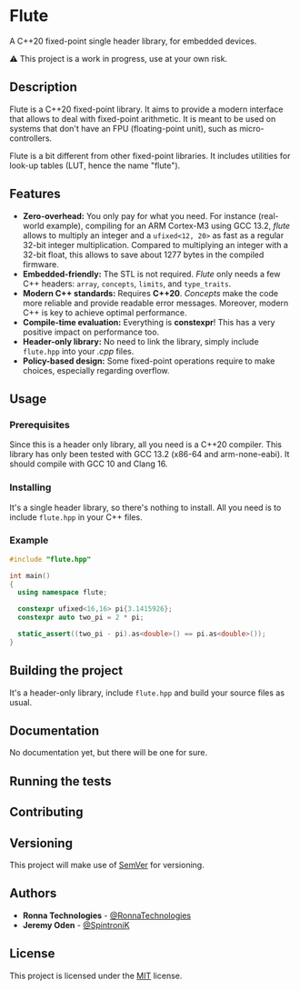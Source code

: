 # Flute

A C++20 fixed-point single header library, for embedded devices.

⚠️ This project is a work in progress, use at your own risk.

## Description

Flute is a C++20 fixed-point library. It aims to provide a modern interface that allows to deal with fixed-point arithmetic. It is meant to be used on systems that don't have an FPU (floating-point unit), such as micro-controllers.

Flute is a bit different from other fixed-point libraries. It includes utilities for look-up tables (LUT, hence the name "flute").


## Features

* **Zero-overhead:** You only pay for what you need. For instance (real-world example), compiling for an ARM Cortex-M3 using GCC 13.2, *flute* allows to multiply an integer and a `ufixed<12, 20>` as fast as a regular 32-bit integer multiplication. Compared to multiplying an integer with a 32-bit float, this allows to save about 1277 bytes in the compiled firmware.
* **Embedded-friendly:** The STL is not required. *Flute* only needs a few C++ headers: `array`, `concepts`, `limits`, and `type_traits`.
* **Modern C++ standards:** Requires **C++20**. *Concepts* make the code more reliable and provide readable error messages. Moreover, modern C++ is key to achieve optimal performance.
* **Compile-time evaluation:** Everything is **constexpr**! This has a very positive impact on performance too.
* **Header-only library:** No need to link the library, simply include `flute.hpp` into your *.cpp* files.
* **Policy-based design:** Some fixed-point operations require to make choices, especially regarding overflow.

## Usage

### Prerequisites

Since this is a header only library, all you need is a C++20 compiler. This library has only been tested with GCC 13.2 (x86-64 and arm-none-eabi). It should compile with GCC 10 and Clang 16.

### Installing

It's a single header library, so there's nothing to install. All you need is to include `flute.hpp` in your C++ files.

### Example

```cpp
#include "flute.hpp"

int main()
{
  using namespace flute;

  constexpr ufixed<16,16> pi{3.1415926};
  constexpr auto two_pi = 2 * pi;

  static_assert((two_pi - pi).as<double>() == pi.as<double>());
}
```

## Building the project

It's a header-only library, include `flute.hpp` and build your source files as usual.

## Documentation

No documentation yet, but there will be one for sure.

## Running the tests

## Contributing

## Versioning

This project will make use of [SemVer](http://semver.org/) for versioning.

## Authors

* **Ronna Technologies** - [@RonnaTechnologies](https://github.com/RonnaTechnologies)
* **Jeremy Oden** - [@SpintroniK](https://github.com/SpintroniK)

## License

This project is licensed under the [MIT](LICENSE) license.
